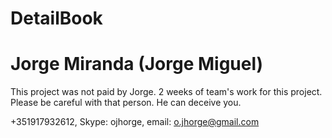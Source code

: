 # DetailBook 

# Jorge Miranda (Jorge Miguel)
This project was not paid by Jorge. 2 weeks of team's work for this project. Please be careful with that person. He can deceive you.

+351917932612,
Skype: ojhorge,
email: o.jhorge@gmail.com
